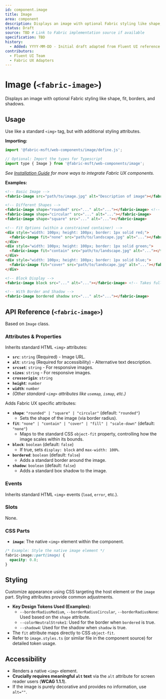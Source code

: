 ```yaml
---
id: component.image
title: Image
area: component
description: Displays an image with optional Fabric styling like shape, fit, borders, and shadows.
status: Draft
source: TBD # Link to Fabric implementation source if available
specification: TBD
history:
  - Added: YYYY-MM-DD - Initial draft adapted from Fluent UI reference.
contributors:
  - Fluent UI Team
  - Fabric UX Adapters
---
```


# Image (`<fabric-image>`)

Displays an image with optional Fabric styling like shape, fit, borders, and shadows.

## Usage

Use like a standard `<img>` tag, but with additional styling attributes.

**Importing:**

```javascript
import '@fabric-msft/web-components/image/define.js';

// Optional: Import the types for Typescript
import type { Image } from '@fabric-msft/web-components/image'; 
```

*See [Installation Guide](../../guides/installation.md) for more ways to integrate Fabric UX components.*

**Examples:**

```html
<!-- Basic Image -->
<fabric-image src="path/to/image.jpg" alt="Description of image"></fabric-image>

<!-- Different Shapes -->
<fabric-image shape="rounded" src="..." alt="..."></fabric-image> <!-- Default -->
<fabric-image shape="circular" src="..." alt="..."></fabric-image>
<fabric-image shape="square" src="..." alt="..."></fabric-image>

<!-- Fit Options (within a constrained container) -->
<div style="width: 100px; height: 100px; border: 1px solid red;">
  <fabric-image fit="none" src="path/to/landscape.jpg" alt="..."></fabric-image>
</div>
<div style="width: 100px; height: 100px; border: 1px solid green;">
  <fabric-image fit="contain" src="path/to/landscape.jpg" alt="..."></fabric-image>
</div>
<div style="width: 100px; height: 100px; border: 1px solid blue;">
  <fabric-image fit="cover" src="path/to/landscape.jpg" alt="..."></fabric-image>
</div>

<!-- Block Display -->
<fabric-image block src="..." alt="..."></fabric-image> <!-- Takes full width -->

<!-- With Border and Shadow -->
<fabric-image bordered shadow src="..." alt="..."></fabric-image>
```

## API Reference (`<fabric-image>`)

Based on `Image` class.

### Attributes & Properties

Inherits standard HTML `<img>` attributes:

*   **`src`**: `string` (Required) - Image URL.
*   **`alt`**: `string` (Required for accessibility) - Alternative text description.
*   **`srcset`**: `string` - For responsive images.
*   **`sizes`**: `string` - For responsive images.
*   **`crossorigin`**: `string`
*   **`height`**: `number`
*   **`width`**: `number`
*   *(Other standard `<img>` attributes like `usemap`, `ismap`, etc.)*

Adds Fabric UX specific attributes:

*   **`shape`**: `"rounded" | "square" | "circular"` (default: `"rounded"`)
    *   Sets the shape of the image (via border radius).
*   **`fit`**: `"none" | "contain" | "cover" | "fill" | "scale-down"` (default: `"none"`)
    *   Maps to the standard CSS `object-fit` property, controlling how the image scales within its bounds.
*   **`block`**: `boolean` (default: `false`)
    *   If true, sets `display: block` and `max-width: 100%`.
*   **`bordered`**: `boolean` (default: `false`)
    *   Adds a standard border around the image.
*   **`shadow`**: `boolean` (default: `false`)
    *   Adds a standard box shadow to the image.

### Events

Inherits standard HTML `<img>` events (`load`, `error`, etc.).

### Slots

None.

### CSS Parts

*   **`image`**: The native `<img>` element within the component.

```css
/* Example: Style the native image element */
fabric-image::part(image) {
  opacity: 0.8;
}
```

## Styling

Customize appearance using CSS targeting the host element or the `image` part. Styling attributes provide common adjustments.

*   **Key Design Tokens Used (Examples):**
    *   `--borderRadiusMedium`, `--borderRadiusCircular`, `--borderRadiusNone`: Used based on the `shape` attribute.
    *   `--colorNeutralStroke1`: Used for the border when `bordered` is true.
    *   `--shadow4`: Used for the shadow when `shadow` is true.
*   The `fit` attribute maps directly to CSS `object-fit`.
*   Refer to `image.styles.ts` (or similar file in the component source) for detailed token usage.

## Accessibility

*   Renders a native `<img>` element.
*   **Crucially requires meaningful `alt` text** via the `alt` attribute for screen reader users (**WCAG 1.1.1**).
*   If the image is purely decorative and provides no information, use `alt=""`. 